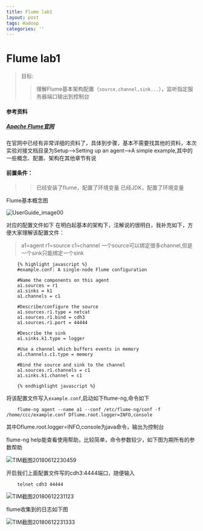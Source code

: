 ```yaml
---
title: Flume lab1
layout: post
tags: Hadoop
categories: ''
---
```

# Flume lab1

> 目标:
> > 理解Flume基本架构配置（`source,channel,sink...`），监听指定服务器端口输出到控制台

#### 参考资料
##### [Apache Flume官网](http://flume.apache.org/FlumeUserGuide.html)

在官网中已经有非常详细的资料了，具体到步骤，基本不需要找其他的资料，本次实验对接文档目录为Setup-->Setting up an agent-->A simple example,其中的一些概念、配置、架构在其他章节有说

#### 前置条件：  
>> 已经安装了flume，配置了环境变量
>> 已经JDK，配置了环境变量

Flume基本概念图  

![UserGuide_image00](http://p1vuoao0b.bkt.clouddn.com/JekyllWriter/UserGuide_image00.png)

对应的配置文件如下
在明白起基本的架构下，注解说的很明白，我补充如下，方便大家理解该配置文件：
> a1=agent
r1=source
c1=channel
一个source可以绑定很多channel,但是一个sink只能绑定一个sink


		{% highlight javascript %}
		#example.conf: A single-node Flume configuration
		
		#Name the components on this agent
		a1.sources = r1
		a1.sinks = k1
		a1.channels = c1
		
		#Describe/configure the source
		a1.sources.r1.type = netcat
		a1.sources.r1.bind = cdh3
		a1.sources.r1.port = 44444
		
		#Describe the sink
		a1.sinks.k1.type = logger
		
		#Use a channel which buffers events in memory
		a1.channels.c1.type = memory
		
		#Bind the source and sink to the channel
		a1.sources.r1.channels = c1
		a1.sinks.k1.channel = c1
			
		{% endhighlight javascript %}

将该配置文件写入`example.conf`,启动如下flume-ng,命令如下  

		flume-ng agent --name a1 --conf /etc/flume-ng/conf -f /home/ccc/example.conf Dflume.root.logger=INFO,console

其中Dflume.root.logger=INFO,console为java命令，输出为控制台

flume-ng help能查看使用帮助，比较简单，命令参数较少，如下图为期所有的参数帮助
	
		      
![TIM截图20180612230459](http://p1vuoao0b.bkt.clouddn.com/JekyllWriter/TIM截图20180612230459.png)

开启我们上面配置文件写的cdh3:4444端口，随便输入

		telnet cdh3 44444
		
![TIM截图20180612231123](http://p1vuoao0b.bkt.clouddn.com/JekyllWriter/TIM截图20180612231123.png)

flume收集到的日志如下图

![TIM截图20180612231333](http://p1vuoao0b.bkt.clouddn.com/JekyllWriter/TIM截图20180612231333.png)